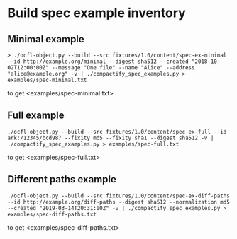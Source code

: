 # Build spec example inventory

## Minimal example

```
> ./ocfl-object.py --build --src fixtures/1.0/content/spec-ex-minimal --id http://example.org/minimal --digest sha512 --created "2018-10-02T12:00:00Z" --message "One file" --name "Alice" --address "alice@example.org" -v | ./compactify_spec_examples.py > examples/spec-minimal.txt
```

to get <examples/spec-minimal.txt>

## Full example

```
./ocfl-object.py --build --src fixtures/1.0/content/spec-ex-full --id ark:/12345/bcd987 --fixity md5 --fixity sha1 --digest sha512 -v | ./compactify_spec_examples.py > examples/spec-full.txt
```

to get <examples/spec-full.txt>

## Different paths example

```
./ocfl-object.py --build --src fixtures/1.0/content/spec-ex-diff-paths --id http://example.org/diff-paths --digest sha512 --normalization md5 --created "2019-03-14T20:31:00Z" -v | ./compactify_spec_examples.py > examples/spec-diff-paths.txt
```

to get <examples/spec-diff-paths.txt>
